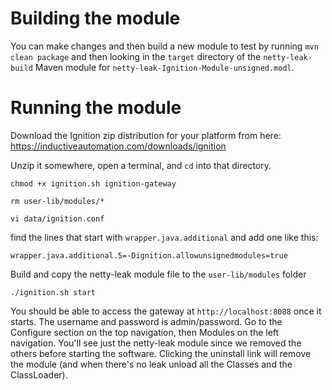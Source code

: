 # Building the module
You can make changes and then build a new module to test by running `mvn clean package` and then looking in the `target` directory of the `netty-leak-build` Maven module for `netty-leak-Ignition-Module-unsigned.modl`.

# Running the module

Download the Ignition zip distribution for your platform from here: https://inductiveautomation.com/downloads/ignition

Unzip it somewhere, open a terminal, and `cd` into that directory.

`chmod +x ignition.sh ignition-gateway`


`rm user-lib/modules/*`


`vi data/ignition.conf`

find the lines that start with `wrapper.java.additional` and add one like this:


`wrapper.java.additional.5=-Dignition.allowunsignedmodules=true`


Build and copy the netty-leak module file to the `user-lib/modules` folder

`./ignition.sh start`


You should be able to access the gateway at `http://localhost:8088` once it starts. The username and password is admin/password. Go to the Configure section on the top navigation, then Modules on the left navigation. You'll see just the netty-leak module since we removed the others before starting the software. Clicking the uninstall link will remove the module (and when there's no leak unload all the Classes and the ClassLoader).

